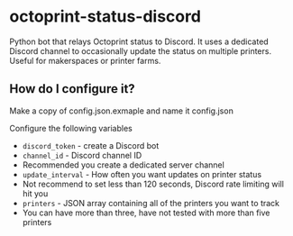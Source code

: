 # octoprint-status-discord
 Python bot that relays Octoprint status to Discord. It uses a dedicated Discord channel to occasionally update the status on multiple printers. Useful for makerspaces or printer farms. 

## How do I configure it?

Make a copy of config.json.exmaple and name it config.json

Configure the following variables 
- `discord_token` - create a Discord bot
- `channel_id` - Discord channel ID
 - Recommended you create a dedicated server channel
- `update_interval` - How often you want updates on printer status
 - Not recommend to set less than 120 seconds, Discord rate limiting will hit you
- `printers` - JSON array containing all of the printers you want to track
 - You can have more than three, have not tested with more than five printers